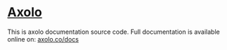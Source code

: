 # [Axolo](https://axolo.co)

This is axolo documentation source code. Full documentation is available online on: [axolo.co/docs](https://docs.axolo.co/docs)

